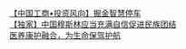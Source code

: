   
[【中国工商•投资风向】掘金智慧停车](http://www.dianyue.me/archives/249/gn96qfx5g5hwdehb/)  
[【独家】中国穆斯林应当充满自信促进民族团结](http://www.dianyue.me/archives/865/l9ccwt198lbreqsy/)  
[医养康护融合，为生命保驾护航](http://www.dianyue.me/archives/934/0pdtpepyjhid9466/)